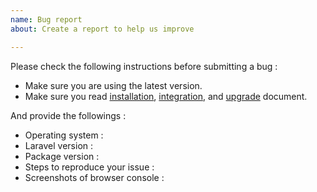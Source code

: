 ```yaml
---
name: Bug report
about: Create a report to help us improve

---
```


Please check the following instructions before submitting a bug :
 * Make sure you are using the latest version.
 * Make sure you read [installation](http://unisharp.github.io/laravel-filemanager/installation), [integration](http://unisharp.github.io/laravel-filemanager/integration), and [upgrade](http://unisharp.github.io/laravel-filemanager/upgrade) document.

And provide the followings :
 * Operating system :
 * Laravel version :
 * Package version :
 * Steps to reproduce your issue :
 * Screenshots of browser console :
